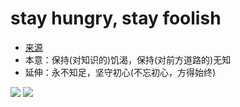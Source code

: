 # stay hungry, stay foolish

* [来源](http://www.ruanyifeng.com/blog/2015/05/stay_hungry_stay_foolish.html)
* 本意：保持(对知识的)饥渴，保持(对前方道路的)无知
* 延伸：永不知足，坚守初心(不忘初心，方得始终)

![](http://image.beekka.com/blog/2015/bg2015051706.jpg)
![](http://image.beekka.com/blog/2015/bg2015051708.jpg)
